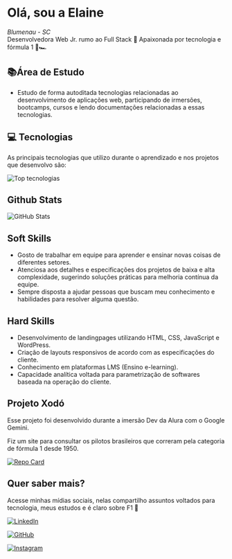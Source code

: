 # Olá, sou a Elaine
<i>Blumenau - SC </i> <br>
Desenvolvedora Web Jr. rumo ao Full Stack 🚀
Apaixonada por tecnologia e fórmula 1 🏁🏎️

## 📚Área de Estudo
- Estudo de forma autoditada tecnologias relacionadas ao desenvolvimento de aplicações web, participando de irmersões, bootcamps, cursos e lendo documentações relacionadas a essas tecnologias.

## 💻 Tecnologias
As principais tecnologias que utilizo durante o aprendizado e nos projetos que desenvolvo são:

![Top tecnologias](https://github-readme-stats-git-masterrstaa-rickstaa.vercel.app/api/top-langs/?username=ElaineSouza88&layout=compact&bg_color=000&border_color=30A3DC&title_color=E94D5F&text_color=FFF)

## Github Stats
![GitHub Stats](https://github-readme-stats.vercel.app/api?username=ElaineSouza88&theme=transparent&bg_color=000&border_color=30A3DC&show_icons=true&icon_color=30A3DC&title_color=E94D5F&text_color=FFF)

## Soft Skills
- Gosto de trabalhar em equipe para aprender e ensinar novas coisas de diferentes setores.
- Atenciosa aos detalhes e especificações dos projetos de baixa e alta complexidade, sugerindo soluções práticas para melhoria contínua da equipe.
- Sempre disposta a ajudar pessoas que buscam meu conhecimento e habilidades para resolver alguma questão.

## Hard Skills
- Desenvolvimento de landingpages utilizando HTML, CSS, JavaScript e WordPress.
- Criação de layouts responsivos de acordo com as especificações do cliente.
- Conhecimento em plataformas LMS (Ensino e-learning).
- Capacidade analítica voltada para parametrização de softwares baseada na operação do cliente.

## Projeto Xodó
Esse projeto foi desenvolvido durante a imersão Dev da Alura com o Google Gemini.

Fiz um site para consultar os pilotos brasileiros que correram pela categoria de fórmula 1 desde 1950.

[![Repo Card](https://github-readme-stats.vercel.app/api/pin/?username=ElaineSouza88&repo=projeto-ia-gemini&bg_color=000&border_color=30A3DC&show_icons=true&icon_color=30A3DC&title_color=E94D5F&text_color=FFF)](https://github.com/ElaineSouza88/projeto-ia-gemini)

## Quer saber mais?
Acesse minhas mídias sociais, nelas compartilho assuntos voltados para tecnologia, meus estudos e é claro sobre F1 🖤

[![LinkedIn](https://img.shields.io/badge/LinkedIn-0077B5?style=for-the-badge&logo=linkedin&logoColor=white)](https://www.linkedin.com/in/elaine-souza-bb3188a3/) 

[![GitHub](https://img.shields.io/badge/GitHub-100000?style=for-the-badge&logo=github&logoColor=white)](https://github.com/ElaineSouza88)

[![Instagram](https://img.shields.io/badge/-Instagram-%23E4405F?style=for-the-badge&logo=instagram&logoColor=white)](https://www.instagram.com/elaine.nany88/)

